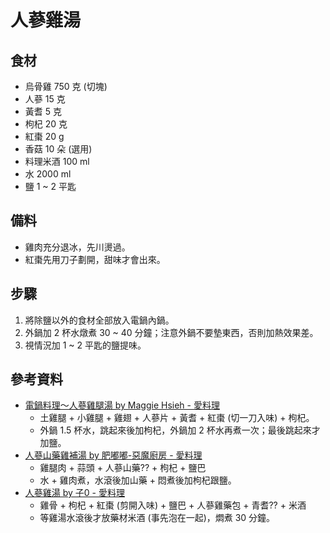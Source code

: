# 人蔘雞湯

## 食材

  - 烏骨雞 750 克 (切塊)
  - 人蔘 15 克
  - 黃耆 5 克
  - 枸杞 20 克
  - 紅棗 20 g
  - 香菇 10 朵 (選用)
  - 料理米酒 100 ml
  - 水 2000 ml
  - 鹽 1 ~ 2 平匙

## 備料

  - 雞肉充分退冰，先川燙過。
  - 紅棗先用刀子劃開，甜味才會出來。

## 步驟

  1. 將除鹽以外的食材全部放入電鍋內鍋。
  2. 外鍋加 2 杯水燉煮 30 ~ 40 分鐘；注意外鍋不要墊東西，否則加熱效果差。
  3. 視情況加 1 ~ 2 平匙的鹽提味。

## 參考資料

  - [電鍋料理～人蔘雞腿湯 by Maggie Hsieh \- 愛料理](https://icook.tw/recipes/271640)
      - 土雞腿 + 小雞腿 + 雞翅 + 人蔘片 + 黃耆 + 紅棗 (切一刀入味) + 枸杞。
      - 外鍋 1.5 杯水，跳起來後加枸杞，外鍋加 2 杯水再煮一次；最後跳起來才加鹽。
  - [人蔘山藥雞補湯 by 肥嘟嘟\-惡魔廚房 \- 愛料理](https://icook.tw/recipes/259475)
      - 雞腿肉 + 蒜頭 + 人蔘山藥?? + 枸杞 + 鹽巴
      - 水 + 雞肉煮，水滾後加山藥 + 悶煮後加枸杞跟鹽。
  - [人蔘雞湯 by 子0 \- 愛料理](https://icook.tw/recipes/266061)
      - 雞骨 + 枸杞 + 紅棗 (剪開入味) + 鹽巴 + 人蔘雞藥包 + 青耆?? + 米酒
      - 等雞湯水滾後才放藥材米酒 (事先泡在一起)，燜煮 30 分鐘。
